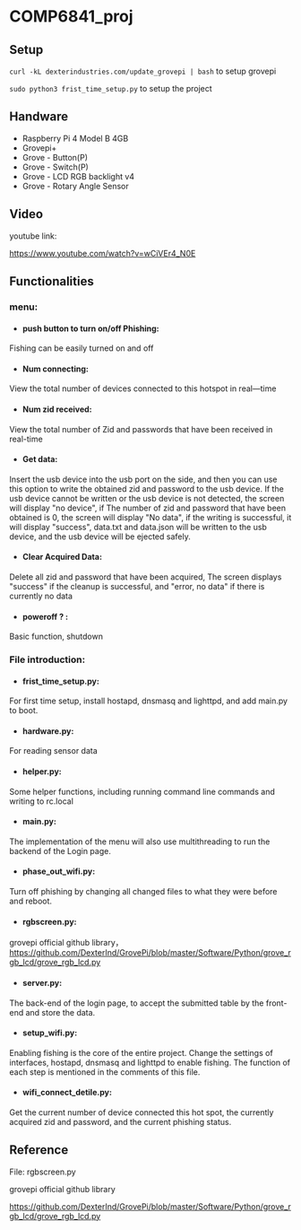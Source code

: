 # COMP6841_proj
## **Setup**

`
curl -kL dexterindustries.com/update_grovepi | bash
`
to setup grovepi

`
sudo python3 frist_time_setup.py
`
to setup the project

## **Handware**
+ Raspberry Pi 4 Model B 4GB
+ Grovepi+
+ Grove - Button(P)
+ Grove - Switch(P)
+ Grove - LCD RGB backlight v4
+ Grove - Rotary Angle Sensor

## **Video**
youtube link:

https://www.youtube.com/watch?v=wCiVEr4_N0E

## **Functionalities**
### **menu**:
  + #### push button to turn on/off Phishing:
  Fishing can be easily turned on and off
  + #### Num connecting:
  View  the total number of devices connected to this hotspot in real—time
  + #### Num zid received:
  View the total number of Zid and passwords that have been received in real-time
  + #### Get data:
  Insert the usb device into the usb port on the side, and then you can use this option to write the obtained zid and password to the usb device. If the usb device cannot be written or the usb device is not detected, the screen will display "no device", if The number of zid and password that have been obtained is 0, the screen will display "No data", if the writing is successful, it will display "success", data.txt and data.json will be written to the usb device, and the usb device will be ejected safely.
  + #### Clear Acquired Data:
  Delete all zid and password that have been acquired, The screen displays "success" if the cleanup is successful, and "error, no data" if there is currently no data
  + #### poweroff ? :
  Basic function, shutdown

### **File introduction**:
  + #### frist_time_setup.py:
  For first time setup, install hostapd, dnsmasq and lighttpd, and add main.py to boot.
  + #### hardware.py:
  For reading sensor data
  + #### helper.py:
  Some helper functions, including running command line commands and writing to rc.local
  + #### main.py:
  The implementation of the menu will also use multithreading to run the backend of the Login page.
  + #### phase_out_wifi.py:
  Turn off phishing by changing all changed files to what they were before and reboot.
  + #### rgbscreen.py:
  grovepi official github library，
  https://github.com/DexterInd/GrovePi/blob/master/Software/Python/grove_rgb_lcd/grove_rgb_lcd.py
  + #### server.py:
  The back-end of the login page, to accept the submitted table by the front-end and store the data.
  + #### setup_wifi.py:
  Enabling fishing is the core of the entire project. Change the settings of interfaces, hostapd, dnsmasq and lighttpd to enable fishing. The function of each step is mentioned in the comments of this file.
  + #### wifi_connect_detile.py:
  Get the current number of device connected this hot spot, the currently acquired zid and password, and the current phishing status.
  

## **Reference**

File: rgbscreen.py

grovepi official github library

https://github.com/DexterInd/GrovePi/blob/master/Software/Python/grove_rgb_lcd/grove_rgb_lcd.py
